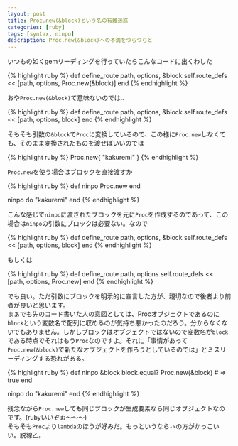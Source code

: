 ```yaml
---
layout: post
title: Proc.new(&block)という名の有難迷惑
categories: [ruby]
tags: [syntax, ninpo]
description: Proc.new(&block)への不満をつらつらと
---
```


いつもの如くgemリーディングを行っていたらこんなコードに出くわした

{% highlight ruby %}
def define_route path, options, &block
  self.route_defs << [path, options, Proc.new(&block)]
end
{% endhighlight %}

おや`Proc.new(&block)`て意味ないのでは..  
  

{% highlight ruby %}
def define_route path, options, &block
  self.route_defs << [path, options, block]
end
{% endhighlight %}

そもそも引数の`&block`で`Proc`に変換しているので、この様に`Proc.new`しなくても、そのまま変換されたものを渡せばいいのでは  
  

{% highlight ruby %}
Proc.new{ "kakuremi" }
{% endhighlight %}

`Proc.new`を使う場合はブロックを直接渡すか  

{% highlight ruby %}
def ninpo
  Proc.new
end

ninpo do
  "kakuremi"
end
{% endhighlight %}

こんな感じで`ninpo`に渡されたブロックを元に`Proc`を作成するのであって、この場合は`ninpo`の引数にブロックは必要ない。なので  

  

{% highlight ruby %}
def define_route path, options, &block
  self.route_defs << [path, options, block]
end
{% endhighlight %}

もしくは

{% highlight ruby %}
def define_route path, options
  self.route_defs << [path, options, Proc.new]
end
{% endhighlight %}

でも良い。ただ引数にブロックを明示的に宣言した方が、親切なので後者より前者が良いと思います。  
まぁでも先のコード書いた人の意図としては、Procオブジェクトであるのに`block`という変数名で配列に収めるのが気持ち悪かったのだろう。分からなくないでもありません。しかしブロックはオブジェクトではないので変数名が`block`である時点でそれはもう`Proc`なのですよ。それに「事情があって`Proc.new(&block)`で新たなオブジェクトを作ろうとしているのでは」とミスリーディングする恐れがある。  
  

{% highlight ruby %}
def ninpo &block
  block.equal? Proc.new(&block) # => true
end

ninpo do
  "kakuremi"
end
{% endhighlight %}

残念ながら`Proc.new`しても同じブロックが生成要素なら同じオブジェクトなのです。(rubyいいぞぉ〜〜〜)  
そもそも`Proc`より`lambda`のほうが好みだ。もっというなら`->`の方がかっこいい。脱線乙。  




